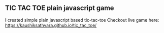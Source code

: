 ## TIC TAC TOE plain javascript game

I created simple plain javascript based tic-tac-toe
Checkout live game here: https://kaushiksathvara.github.io/tic_tac_toe/
